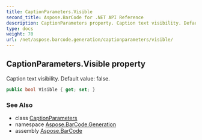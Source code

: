 ```yaml
---
title: CaptionParameters.Visible
second_title: Aspose.BarCode for .NET API Reference
description: CaptionParameters property. Caption text visibility. Default value false
type: docs
weight: 70
url: /net/aspose.barcode.generation/captionparameters/visible/
---
```

## CaptionParameters.Visible property

Caption text visibility. Default value: false.

```csharp
public bool Visible { get; set; }
```

### See Also

* class [CaptionParameters](../)
* namespace [Aspose.BarCode.Generation](../../../aspose.barcode.generation/)
* assembly [Aspose.BarCode](../../../)


